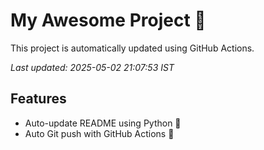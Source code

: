 # My Awesome Project 🚀

This project is automatically updated using GitHub Actions.

_Last updated: 2025-05-02 21:07:53 IST_

## Features
- Auto-update README using Python 🐍
- Auto Git push with GitHub Actions 🤖
